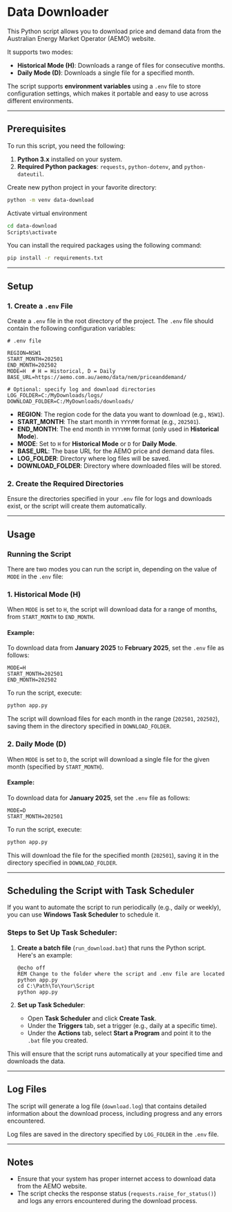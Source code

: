 
# Data Downloader

This Python script allows you to download price and demand data from the Australian Energy Market Operator (AEMO) website.

It supports two modes:

- **Historical Mode (H)**: Downloads a range of files for consecutive months.
- **Daily Mode (D)**: Downloads a single file for a specified month.

The script supports **environment variables** using a `.env` file to store configuration settings, which makes it portable and easy to use across different environments.

---

## Prerequisites

To run this script, you need the following:

1. **Python 3.x** installed on your system.
2. **Required Python packages**: `requests`, `python-dotenv`, and `python-dateutil`.

Create new python project in your favorite directory:

```bash
python -m venv data-download
```

Activate virtual environment
```bash
cd data-download
Scripts\activate
```

You can install the required packages using the following command:

```bash
pip install -r requirements.txt
```


---

## Setup

### 1. Create a `.env` File

Create a `.env` file in the root directory of the project. The `.env` file should contain the following configuration variables:

```env
# .env file

REGION=NSW1
START_MONTH=202501
END_MONTH=202502
MODE=H  # H = Historical, D = Daily
BASE_URL=https://aemo.com.au/aemo/data/nem/priceanddemand/

# Optional: specify log and download directories
LOG_FOLDER=C:/MyDownloads/logs/
DOWNLOAD_FOLDER=C:/MyDownloads/downloads/
```

- **REGION**: The region code for the data you want to download (e.g., `NSW1`).
- **START_MONTH**: The start month in `YYYYMM` format (e.g., `202501`).
- **END_MONTH**: The end month in `YYYYMM` format (only used in **Historical Mode**).
- **MODE**: Set to `H` for **Historical Mode** or `D` for **Daily Mode**.
- **BASE_URL**: The base URL for the AEMO price and demand data files.
- **LOG_FOLDER**: Directory where log files will be saved.
- **DOWNLOAD_FOLDER**: Directory where downloaded files will be stored.

### 2. Create the Required Directories

Ensure the directories specified in your `.env` file for logs and downloads exist, or the script will create them automatically.

---

## Usage

### Running the Script

There are two modes you can run the script in, depending on the value of `MODE` in the `.env` file:

### **1. Historical Mode (H)**

When `MODE` is set to `H`, the script will download data for a range of months, from `START_MONTH` to `END_MONTH`.

#### Example:

To download data from **January 2025** to **February 2025**, set the `.env` file as follows:

```env
MODE=H
START_MONTH=202501
END_MONTH=202502
```

To run the script, execute:

```bash
python app.py
```

The script will download files for each month in the range (`202501`, `202502`), saving them in the directory specified in `DOWNLOAD_FOLDER`.

### **2. Daily Mode (D)**

When `MODE` is set to `D`, the script will download a single file for the given month (specified by `START_MONTH`).

#### Example:

To download data for **January 2025**, set the `.env` file as follows:

```env
MODE=D
START_MONTH=202501
```

To run the script, execute:

```bash
python app.py
```

This will download the file for the specified month (`202501`), saving it in the directory specified in `DOWNLOAD_FOLDER`.

---

## Scheduling the Script with Task Scheduler

If you want to automate the script to run periodically (e.g., daily or weekly), you can use **Windows Task Scheduler** to schedule it.

### Steps to Set Up Task Scheduler:

1. **Create a batch file** (`run_download.bat`) that runs the Python script. Here's an example:

   ```batch
   @echo off
   REM Change to the folder where the script and .env file are located python app.py
   cd C:\Path\To\Your\Script
   python app.py
   ```

2. **Set up Task Scheduler**:
   - Open **Task Scheduler** and click **Create Task**.
   - Under the **Triggers** tab, set a trigger (e.g., daily at a specific time).
   - Under the **Actions** tab, select **Start a Program** and point it to the `.bat` file you created.

This will ensure that the script runs automatically at your specified time and downloads the data.

---

## Log Files

The script will generate a log file (`download.log`) that contains detailed information about the download process, including progress and any errors encountered.

Log files are saved in the directory specified by `LOG_FOLDER` in the `.env` file.

---

## Notes

- Ensure that your system has proper internet access to download data from the AEMO website.
- The script checks the response status (`requests.raise_for_status()`) and logs any errors encountered during the download process.
